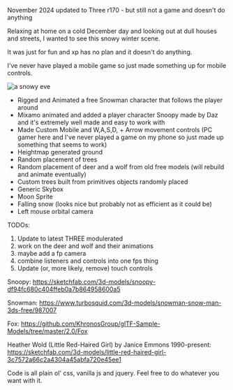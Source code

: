 November 2024 updated to Three r170 - but still not a game and doesn't do anything

Relaxing at home on a cold December day and looking out at dull houses and streets, I wanted to see this snowy winter scene.

It was just for fun and xp has no plan and it doesn't do anything.

I've never have played a mobile game so just made something up for mobile controls.

![a snowy eve](https://kellycode.github.io/winters_eve/screen_shot.png)

- Rigged and Animated a free Snowman character that follows the player around
- Mixamo animated and added a player character Snoopy made by Daz and it's extremely well made and easy to work with
- Made Custom Mobile and W,A,S,D, + Arrow movement controls (PC gamer here and I've never played a game on my phone so just made up something that seems to work)
- Heightmap generated ground
- Random placement of trees
- Random placement of deer and a wolf from old free models (will rebuild and animate eventually)
- Custom trees built from primitives objects randomly placed
- Generic Skybox
- Moon Sprite
- Falling snow (looks nice but probably not as efficient as it could be)
- Left mouse orbital camera

TODOs:
1. Update to latest THREE modulerated
2. work on the deer and wolf and their animations
3. maybe add a fp camera
4. combine listeners and controls into one fps thing
5. Update (or, more likely, remove) touch controls

Snoopy:
https://sketchfab.com/3d-models/snoopy-df94fc680c404ffeb0a7b864958600a5

Snowman:
https://www.turbosquid.com/3d-models/snowman-snow-man-3ds-free/987007

Fox:
https://github.com/KhronosGroup/glTF-Sample-Models/tree/master/2.0/Fox

Heather Wold (Little Red-Haired Girl) by Janice Emmons 1990-present:
https://sketchfab.com/3d-models/little-red-haired-girl-3c7572a66c2a4304a45abfa720e45ee1


Code is all plain ol' css, vanilla js and jquery. Feel free to do whatever you want with it.




